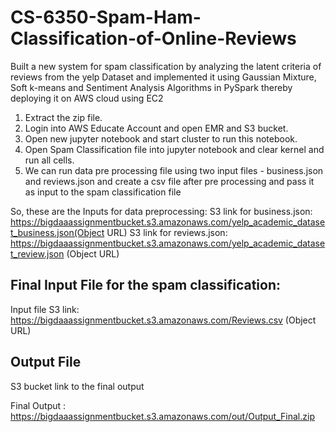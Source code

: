 # CS-6350-Spam-Ham-Classification-of-Online-Reviews
Built a new system for spam classification by analyzing the latent criteria of reviews from the yelp Dataset and implemented it using Gaussian Mixture, Soft k-means and Sentiment Analysis Algorithms in PySpark thereby deploying it on AWS cloud using EC2



1. Extract the zip file.
2. Login into AWS Educate Account and open EMR and S3 bucket.
3. Open new jupyter notebook and start cluster to run this notebook.  
4. Open Spam Classification file into jupyter notebook and clear kernel and run all cells.
5. We can run data pre processing file using two input files - business.json and reviews.json and create a csv file after pre processing and pass it as input to the spam classification file

 So, these are the Inputs for data preprocessing:
	S3 link for business.json: https://bigdaaassignmentbucket.s3.amazonaws.com/yelp_academic_dataset_business.json(Object URL)
	S3 link for reviews.json: https://bigdaaassignmentbucket.s3.amazonaws.com/yelp_academic_dataset_review.json (Object URL)


Final Input File for the spam classification:
-------------------
Input file S3 link: https://bigdaaassignmentbucket.s3.amazonaws.com/Reviews.csv (Object URL)


Output File
-------------------
S3 bucket link to the final output

Final Output : https://bigdaaassignmentbucket.s3.amazonaws.com/out/Output_Final.zip

